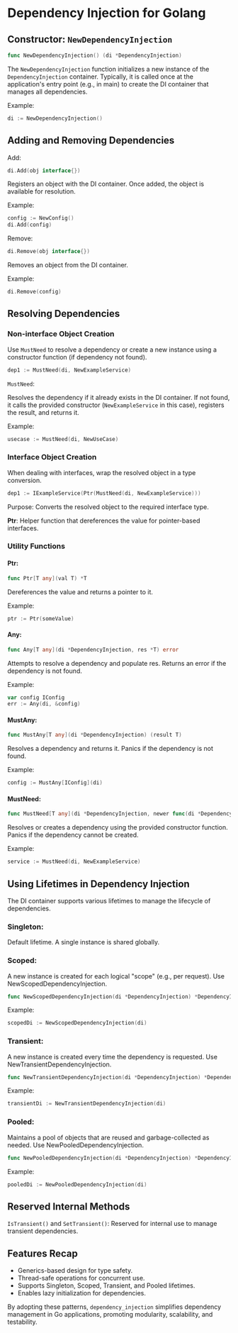 #  Dependency Injection for Golang

## Constructor: `NewDependencyInjection`
```go
func NewDependencyInjection() (di *DependencyInjection)
```
The `NewDependencyInjection` function initializes a new instance of the `DependencyInjection` container. Typically, it is called once at the application's entry point (e.g., in main) to create the DI container that manages all dependencies.

Example:
```go
di := NewDependencyInjection()
```
## Adding and Removing Dependencies

Add:

```go
di.Add(obj interface{})
```

Registers an object with the DI container. Once added, the object is available for resolution.

Example:
```go
config := NewConfig()
di.Add(config)
```

Remove:
```go
di.Remove(obj interface{})
```

Removes an object from the DI container.

Example:
```go
di.Remove(config)
```

## Resolving Dependencies
### Non-interface Object Creation

Use `MustNeed` to resolve a dependency or create a new instance using a constructor function (if dependency not found).
```go
dep1 := MustNeed(di, NewExampleService)
```
`MustNeed`:

Resolves the dependency if it already exists in the DI container.
If not found, it calls the provided constructor (`NewExampleService` in this case), registers the result, and returns it.

Example:
```go
usecase := MustNeed(di, NewUseCase)
```

### Interface Object Creation

When dealing with interfaces, wrap the resolved object in a type conversion.
```go
dep1 := IExampleService(Ptr(MustNeed(di, NewExampleService)))
```
Purpose: Converts the resolved object to the required interface type.

**Ptr**: Helper function that dereferences the value for pointer-based interfaces.

### Utility Functions

#### Ptr:
```go
func Ptr[T any](val T) *T
```
Dereferences the value and returns a pointer to it.

Example:
```go
ptr := Ptr(someValue)
```

#### Any:
```go
func Any[T any](di *DependencyInjection, res *T) error
```
Attempts to resolve a dependency and populate res. Returns an error if the dependency is not found.

Example:
```go
var config IConfig
err := Any(di, &config)
```

#### MustAny:
```go
func MustAny[T any](di *DependencyInjection) (result T)
```
Resolves a dependency and returns it. Panics if the dependency is not found.

Example:
```go
config := MustAny[IConfig](di)
```

#### MustNeed:
```go
func MustNeed[T any](di *DependencyInjection, newer func(di *DependencyInjection) *T) (result T)
```
Resolves or creates a dependency using the provided constructor function. Panics if the dependency cannot be created.

Example:
```go
service := MustNeed(di, NewExampleService)
```

## Using Lifetimes in Dependency Injection

The DI container supports various lifetimes to manage the lifecycle of dependencies.

### Singleton:
Default lifetime. A single instance is shared globally.

### Scoped:
A new instance is created for each logical "scope" (e.g., per request). Use NewScopedDependencyInjection.
```go
func NewScopedDependencyInjection(di *DependencyInjection) *DependencyInjection
```
Example:
```go
scopedDi := NewScopedDependencyInjection(di)
```

### Transient:
A new instance is created every time the dependency is requested. Use NewTransientDependencyInjection.
```go
func NewTransientDependencyInjection(di *DependencyInjection) *DependencyInjection
```
Example:
```go
transientDi := NewTransientDependencyInjection(di)
```

### Pooled:
Maintains a pool of objects that are reused and garbage-collected as needed. Use NewPooledDependencyInjection.

```go
func NewPooledDependencyInjection(di *DependencyInjection) *DependencyInjection
```

Example:
```go
pooledDi := NewPooledDependencyInjection(di)
```

## Reserved Internal Methods

`IsTransient()` and `SetTransient()`:
Reserved for internal use to manage transient dependencies.

## Features Recap

- Generics-based design for type safety.
- Thread-safe operations for concurrent use.
- Supports Singleton, Scoped, Transient, and Pooled lifetimes.
- Enables lazy initialization for dependencies.

By adopting these patterns, `dependency_injection` simplifies dependency management in Go applications, promoting modularity, scalability, and testability.
